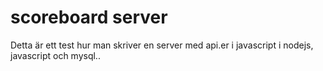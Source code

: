 # scoreboard server

Detta är ett test hur man skriver en server med api.er i javascript i nodejs, javascript och mysql..